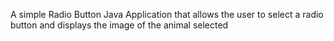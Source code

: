 A simple Radio Button Java Application that allows the user to select a radio button and displays the image of the animal selected
